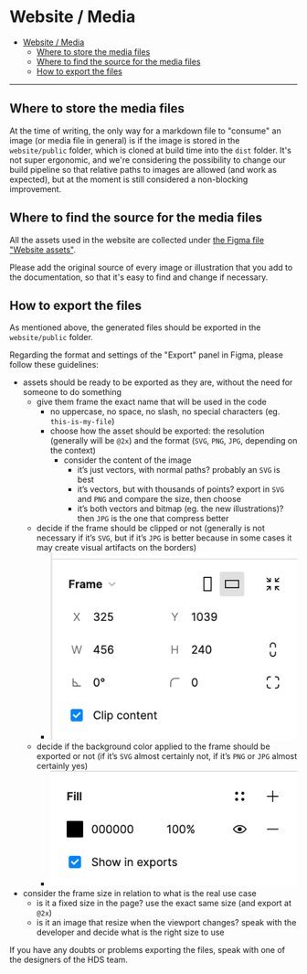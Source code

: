 # Website / Media


- [Website / Media](#website--media)
  - [Where to store the media files](#where-to-store-the-media-files)
  - [Where to find the source for the media files](#where-to-find-the-source-for-the-media-files)
  - [How to export the files](#how-to-export-the-files)

---

## Where to store the media files

At the time of writing, the only way for a markdown file to "consume" an image (or media file in general) is if the image is stored in the `website/public` folder, which is cloned at build time into the `dist` folder. It's not super ergonomic, and we're considering the possibility to change our build pipeline so that relative paths to images are allowed (and work as expected), but at the moment is still considered a non-blocking improvement.

## Where to find the source for the media files

All the assets used in the website are collected under [the Figma file "Website assets"](https://www.figma.com/file/42LK10XbP5IERhzzgMOiI2/Website-assets?node-id=0%3A1&t=xf7eqxGJEBopQM5d-0).

Please add the original source of every image or illustration that you add to the documentation, so that it's easy to find and change if necessary.

## How to export the files

As mentioned above, the generated files should be exported in the `website/public` folder.

Regarding the format and settings of the "Export" panel in Figma, please follow these guidelines:

- assets should be ready to be exported as they are, without the need for someone to do something
  - give them frame the exact name that will be used in the code
    - no uppercase, no space, no slash, no special characters (eg. `this-is-my-file`)
    - choose how the asset should be exported: the resolution (generally will be `@2x`) and the format (`SVG`, `PNG`, `JPG`, depending on the context)
      - consider the content of the image
        - it’s just vectors, with normal paths? probably an `SVG` is best
        - it’s vectors, but with thousands of points? export in `SVG` and `PNG` and compare the size, then choose
        - it’s both vectors and bitmap (eg. the new illustrations)? then `JPG` is the one that compress better
  - decide if the frame should be clipped or not (generally is not necessary if it’s `SVG`, but if it’s `JPG` is better because in some cases it may create visual artifacts on the borders)
    - ![The "Frame" panel in Figma with the "Clip content" option selected](images/doc-figma-clip-content.png)
  - decide if the background color applied to the frame should be exported or not (if it’s `SVG` almost certainly not, if it’s `PNG` or `JPG` almost certainly yes)
    - ![The "Fill" panel in Figma with the "Show in exports" option selected](images/doc-figma-show-in-exports.png)
- consider the frame size in relation to what is the real use case
  - is it a fixed size in the page? use the exact same size (and export at `@2x`)
  - is it an image that resize when the viewport changes? speak with the developer and decide what is the right size to use

If you have any doubts or problems exporting the files, speak with one of the designers of the HDS team.
